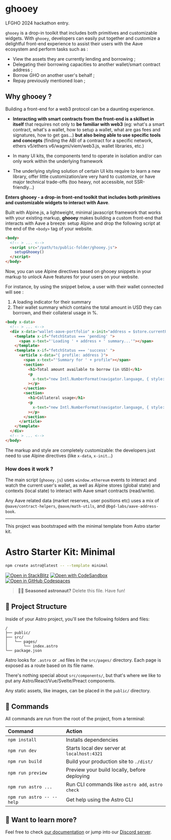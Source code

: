 # ghooey

LFGHO 2024 hackathon entry.

`ghooey` is a drop-in toolkit that includes both primitives and customizable widgets. With `ghooey`, developers can easily put together and customize a delightful front-end experience to assist their users with the Aave ecosystem and perform tasks such as :

- View the assets they are currently lending and borrowing ;
- Delegating their borrowing capacities to another wallet/smart contract address ;
- Borrow GHO on another user's behalf ;
- Repay previously mentioned loan ;

## Why ghooey ?

Building a front-end for a web3 protocol can be a daunting experience.

- **Interacting with smart contracts from the front-end is a skillset in itself** that requires not only to **be familiar with web3** (eg: what's a smart contract, what's a wallet, how to setup a wallet, what are gas fees and signatures, how to get gas...) **but also being able to use specific tools and concepts** (finding the ABI of a contract for a specific network, ethers v5/ethers v6/wagmi/viem/web3.js, wallet libraries, etc.)

- In many UI kits, the components tend to operate in isolation and/or can only work within the underlying framework

- The underlying styling solution of certain UI kits require to learn a new library, offer little customization/are very hard to customize, or have major technical trade-offs (too heavy, not accessible, not SSR-friendly...)

**Enters ghooey - a drop-in front-end toolkit that includes both primitives and customizable widgets to interact with Aave**.

Built with Alpine.js, a lightweight, minimal javascript framework that works with your existing markup, **ghooey** makes building a custom front-end that interacts with Aave a breeze: setup Alpine and drop the following script at the end of the `<body>` tag of your website.

```html
<body>
  <!-- > ... <-->
  <script src="/path/to/public-folder/ghooey.js">
    setupGhooey()
  </script>
</body>
```

Now, you can use Alpine directives based on ghooey snippets in your markup to unlock Aave features for your users on your website.

For instance, by using the snippet below, a user with their wallet connected will see :

1. A loading indicator for their summary
2. Their wallet summary which contains the total amount in USD they can borrown, and their collateral usage in %.

```html
<body x-data>
  <!-- > ... <-->
  <div x-data="wallet-aave-portfolio" x-init="address = $store.currentUser.account" x-effect="getSummary()">
    <template x-if="fetchStatus === 'pending' ">
      <span x-text="'Loading ' + address + ' summary...'"></span>
    </template>
    <template x-if="fetchStatus === 'success' ">
      <article x-data="{ profile: address }">
        <span x-text="'Summary for ' + profile"></span>
        <section>
          <h1>Total amount available to borrow (in USD)</h1>
          <p
            x-text="new Intl.NumberFormat(navigator.language, { style: 'currency', currency: 'USD', }).format(summary.availableBorrowsUSD)"
          ></p>
        </section>
        <section>
          <h1>Collateral usage</h1>
          <p
            x-text="new Intl.NumberFormat(navigator.language, { style: 'percent' }).format(summary.collateralUsage)"
          ></p>
        </section>
      </article>
    </template>
  </div>
  <!-- > ... <-->
</body>
```

The markup and style are completely customizable: the developers just need to use Alpine directives (like `x-data`, `x-init`...)

### How does it work ?

The main script (`ghooey.js`) uses `window.ethereum` events to interact and watch the current user's wallet, as well as Alpine stores (global state) and contexts (local state) to interact with Aave smart contracts (read/write).

Any Aave related data (market reserves, user positions etc) uses a mix of `@aave/contract-helpers`, `@aave/math-utils`, and `@bgd-labs/aave-address-book`.

---

This project was bootstraped with the minimal template from Astro starter kit.

# Astro Starter Kit: Minimal

```sh
npm create astro@latest -- --template minimal
```

[![Open in StackBlitz](https://developer.stackblitz.com/img/open_in_stackblitz.svg)](https://stackblitz.com/github/withastro/astro/tree/latest/examples/minimal)
[![Open with CodeSandbox](https://assets.codesandbox.io/github/button-edit-lime.svg)](https://codesandbox.io/p/sandbox/github/withastro/astro/tree/latest/examples/minimal)
[![Open in GitHub Codespaces](https://github.com/codespaces/badge.svg)](https://codespaces.new/withastro/astro?devcontainer_path=.devcontainer/minimal/devcontainer.json)

> 🧑‍🚀 **Seasoned astronaut?** Delete this file. Have fun!

## 🚀 Project Structure

Inside of your Astro project, you'll see the following folders and files:

```text
/
├── public/
├── src/
│   └── pages/
│       └── index.astro
└── package.json
```

Astro looks for `.astro` or `.md` files in the `src/pages/` directory. Each page is exposed as a route based on its file name.

There's nothing special about `src/components/`, but that's where we like to put any Astro/React/Vue/Svelte/Preact components.

Any static assets, like images, can be placed in the `public/` directory.

## 🧞 Commands

All commands are run from the root of the project, from a terminal:

| Command                   | Action                                           |
| :------------------------ | :----------------------------------------------- |
| `npm install`             | Installs dependencies                            |
| `npm run dev`             | Starts local dev server at `localhost:4321`      |
| `npm run build`           | Build your production site to `./dist/`          |
| `npm run preview`         | Preview your build locally, before deploying     |
| `npm run astro ...`       | Run CLI commands like `astro add`, `astro check` |
| `npm run astro -- --help` | Get help using the Astro CLI                     |

## 👀 Want to learn more?

Feel free to check [our documentation](https://docs.astro.build) or jump into our [Discord server](https://astro.build/chat).
